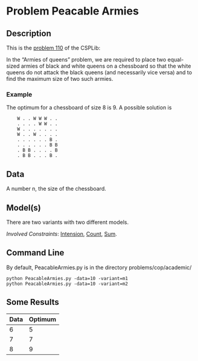 
# Problem Peacable Armies

## Description
This is the [problem 110](https://www.csplib.org/Problems/prob110/) of the CSPLib:

In the “Armies of queens” problem, we are required to place two equal-sized armies of black and white queens on a chessboard 
so that the white queens do not attack the black queens (and necessarily vice versa) and to find the maximum size of two such armies.

### Example
The optimum for a chessboard of size 8 is 9. 
A possible solution is

```
    W . . W W W . .
    . . . . W W . .
    W . . . . . . .
    W . . W . . . .
    . . . . . . B .
    . . . . . . B B
    . B B . . . . B
    . B B . . . B .
```


## Data
A number n, the size of the chessboard.

## Model(s)


There are two variants with two different models.

*Involved Constraints*: [Intension](https://pycsp.org/documentation/constraints/Intension/), [Count](https://pycsp.org/documentation/constraints/Count/), 
[Sum](https://pycsp.org/documentation/constraints/Sum/).


## Command Line
By default, PeacableArmies.py is in the directory problems/cop/academic/

```
python PeacableArmies.py -data=10 -variant=m1
python PeacableArmies.py -data=10 -variant=m2
```

## Some Results



| Data | Optimum |
|------|---------|
| 6    | 5       |
| 7    | 7       |
| 8    | 9       |
